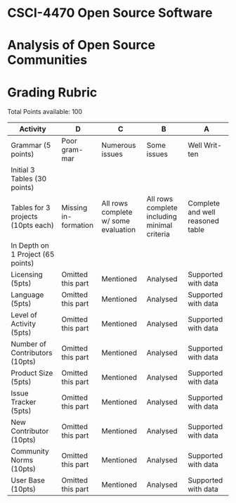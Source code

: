 ﻿# CSCI-4470 Open Source Software

# Analysis of Open Source Communities

# Grading Rubric

Total Points available: 100

|Activity|D|C|B|A|
| - | - | - | - | - |
|Grammar (5 points)|Poor gram- mar|Numerous issues|Some issues|Well Writ- ten|
|Initial 3 Tables (30 points)|||||
|Tables for 3 projects (10pts each)|Missing in- formation|All rows complete w/ some evaluation|All rows complete including minimal criteria|Complete and well reasoned table|
|In Depth on 1 Project (65 points)|||||
|Licensing (5pts)|Omitted this part|Mentioned|Analysed|Supported with data|
|Language (5pts)|Omitted this part|Mentioned|Analysed|Supported with data|
|Level of Activity (5pts)|Omitted this part|Mentioned|Analysed|Supported with data|
|Number of Contributors (10pts)|Omitted this part|Mentioned|Analysed|Supported with data|
|Product Size (5pts)|Omitted this part|Mentioned|Analysed|Supported with data|
|Issue Tracker (5pts)|Omitted this part|Mentioned|Analysed|Supported with data|
|New Contributor (10pts)|Omitted this part|Mentioned|Analysed|Supported with data|
|Community Norms (10pts)|Omitted this part|Mentioned|Analysed|Supported with data|
|User Base (10pts)|Omitted this part|Mentioned|Analysed|Supported with data|

